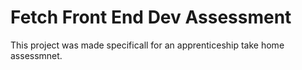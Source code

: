 # Fetch Front End Dev Assessment

This project was made specificall for an apprenticeship take home assessmnet.


